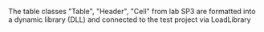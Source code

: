 The table classes "Table", "Header", "Cell" from lab SP3 are formatted into a dynamic library (DLL) and connected to the test project via LoadLibrary
